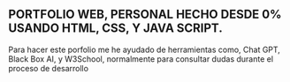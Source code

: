 ## PORTFOLIO WEB, PERSONAL HECHO DESDE 0% USANDO HTML, CSS, Y JAVA SCRIPT.


Para hacer este porfolio me he ayudado de herramientas como, Chat GPT, Black Box AI, y W3School, normalmente para consultar dudas durante el proceso de desarrollo
